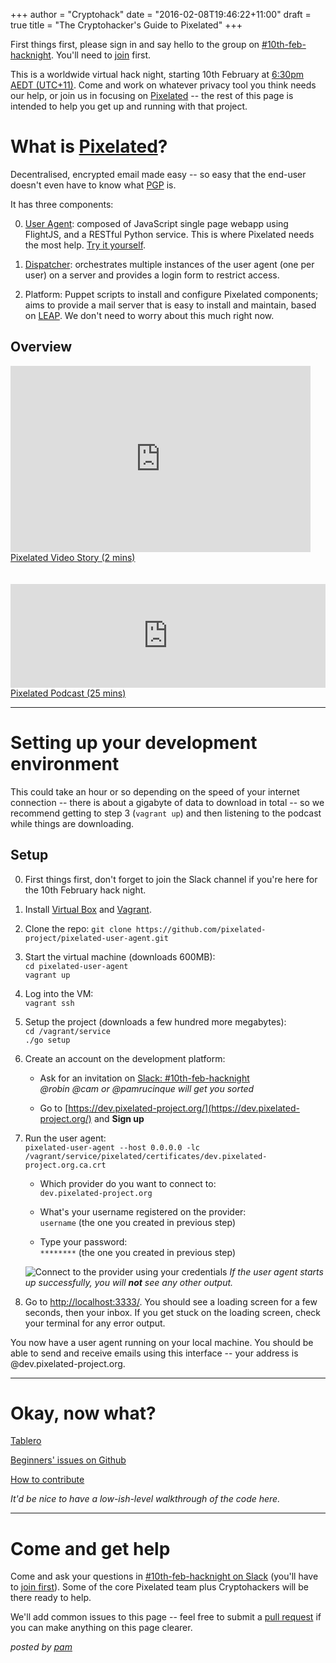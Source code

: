 +++
author = "Cryptohack"
date = "2016-02-08T19:46:22+11:00"
draft = true
title = "The Cryptohacker's Guide to Pixelated"
+++

First things first, please sign in and say hello to the group on [#10th-feb-hacknight](https://cryptohack.slack.com/messages/10th-feb-hacknight). You'll need to [join](https://cryptohack.herokuapp.com) first.

This is a worldwide virtual hack night, starting 10th February at [6:30pm AEDT (UTC+11)](https://www.timeanddate.com/worldclock/fixedtime.html?msg=Cryptohack+Virtual+Hack+Night&iso=20160210T1830&p1=152). Come and work on whatever privacy tool you think needs our help, or join us in focusing on [Pixelated](https://pixelated-project.org) -- the rest of this page is intended to help you get up and running with that project.

# What is [Pixelated](https://pixelated-project.org/)?
Decentralised, encrypted email made easy -- so easy that the end-user doesn't even have to know what [PGP](https://en.wikipedia.org/wiki/Pretty_Good_Privacy) is.

It has three components:

0. [User Agent](https://github.com/pixelated/pixelated-user-agent): composed of JavaScript single page webapp using FlightJS, and a RESTful Python service. This is where Pixelated needs the most help. [Try it yourself](https://try.pixelated-project.org:8080/auth/login?next=%2F).

0. [Dispatcher](https://github.com/pixelated/pixelated-dispatcher): orchestrates multiple instances of the user agent (one per user) on a server and provides a login form to restrict access.

0. Platform: Puppet scripts to install and configure Pixelated components; aims to provide a mail server that is easy to install and maintain, based on [LEAP](https://leap.se). We don't need to worry about this much right now.

## Overview

<div class="center">
<iframe class="wistia_embed" name="wistia_embed" src="http://fast.wistia.net/embed/iframe/8tov3e9tnu" allowtransparency="true" frameborder="0" scrolling="no" width="480" height="298"></iframe><br/><a class="wistia-linkback" href="https://thoughtworks.wistia.com/medias/8tov3e9tnu">Pixelated Video Story (2 mins)</a>
</div>
<br /><br />
<div class="center">
<iframe width="100%" height="166" scrolling="no" frameborder="no" src="https://w.soundcloud.com/player/?url=https%3A//api.soundcloud.com/tracks/212550680&amp;color=ff5500&amp;auto_play=false&amp;hide_related=false&amp;show_comments=true&amp;show_user=true&amp;show_reposts=false"></iframe>
<a href="https://soundcloud.com/thoughtworks/pixelated-why-secure-communication-is-essential">Pixelated Podcast (25 mins)</a>
</div>



-------------------------------------------------------------------------------------------
# Setting up your development environment

This could take an hour or so depending on the speed of your internet connection -- there is about a gigabyte of data to download in total -- so we recommend getting to step 3 (`vagrant up`) and then listening to the podcast while things are downloading.

## Setup

0. First things first, don't forget to join the Slack channel if you're here for the 10th February hack night.

0. Install [Virtual Box](https://www.virtualbox.org/wiki/Downloads) and  [Vagrant](https://www.vagrantup.com/downloads.html).

0. Clone the repo:
  ` git clone https://github.com/pixelated-project/pixelated-user-agent.git `

0. Start the virtual machine (downloads 600MB):<br/>
  ` cd pixelated-user-agent ` <br/>
  `vagrant up`

0. Log into the VM: <br/>
  ` vagrant ssh `

0. Setup the project (downloads a few hundred more megabytes): <br/>
    `cd /vagrant/service`<br/>
    `./go setup`

0. Create an account on the development platform:
    - Ask for an invitation on [Slack: #10th-feb-hacknight](https://cryptohack.slack.com/messages/10th-feb-hacknight)<br/>
    *@robin @cam or @pamrucinque will get you sorted*

    - Go to [https://dev.pixelated-project.org/](https://dev.pixelated-project.org/) and **Sign up**

0. Run the user agent: <br/>
    `pixelated-user-agent --host 0.0.0.0 -lc /vagrant/service/pixelated/certificates/dev.pixelated-project.org.ca.crt`

    - Which provider do you want to connect to: <br/>
      `dev.pixelated-project.org`

    - What's your username registered on the provider: <br/>
      `username` (the one you created in previous step)

    - Type your password: <br/>
      `********` (the one you created in previous step)

    ![Connect to the provider using your credentials](/images/pixelated-guide-1.png)
    _If the user agent starts up successfully, you will **not** see any other output._

0. Go to [http://localhost:3333/](http://localhost:3333/). You should see a loading screen for a few seconds, then your inbox. If you get stuck on the loading screen, check your terminal for any error output.

You now have a user agent running on your local machine. You should be able to send and receive emails using this interface -- your address is <username>@dev.pixelated-project.org.


-------------------------------------------------------------------------------------------

# Okay, now what?

[Tablero](https://pixboard.herokuapp.com/)

[Beginners' issues on Github](https://github.com/pixelated/pixelated-user-agent/blob/master/labels/Beginners)

[How to contribute](https://github.com/pixelated/pixelated-user-agent/blob/master/CONTRIBUTING.md)

*It'd be nice to have a low-ish-level walkthrough of the code here.*

-------------------------------------------------------------------------------------------
# <a name="troubles"></a>Come and get help

Come and ask your questions in [#10th-feb-hacknight on Slack](https://cryptohack.slack.com/messages/10th-feb-hacknight/) (you'll have to [join first](https://cryptohack.herokuapp.com/)). Some of the core Pixelated team plus Cryptohackers will be there ready to help. 

We'll add common issues to this page -- feel free to submit a [pull request](https://github.com/cryptohack/cryptohack.net/blob/master/content/post/pixelated-guide.md) if you can make anything on this page clearer.

*posted by [pam](https://twitter.com/pamrucinque)*